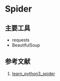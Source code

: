 # Spider

## 主要工具

* requests
* BeautifulSoup

## 参考文献

1. [learn_python3_spider](https://github.com/wistbean/learn_python3_spider)
